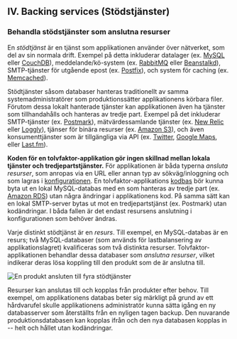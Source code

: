 ## IV. Backing services (Stödstjänster)
### Behandla stödstjänster som anslutna resurser

En *stödtjänst* är en tjänst som applikationen använder över nätverket, som del av sin normala drift. Exempel på detta inkluderar datalager (ex. [MySQL](http://dev.mysql.com/) eller [CouchDB](http://couchdb.apache.org/)), meddelande/kö-system (ex. [RabbitMQ](http://www.rabbitmq.com/) eller [Beanstalkd](https://beanstalkd.github.io)), SMTP-tjänster för utgående epost (ex. [Postfix](http://www.postfix.org/)), och system för caching (ex. [Memcached](http://memcached.org/)).

Stödtjänster såsom databaser hanteras traditionellt av samma systemadministratörer som produktionssätter applikationens körbara filer. Förutom dessa lokalt hanterade tjänster kan applikationen även ha tjänster som tillhandahålls och hanteras av tredje part. Exempel på det inkluderar SMTP-tjänster (ex. [Postmark](http://postmarkapp.com/)), mätvärdessamlande tjänster (ex. [New Relic](http://newrelic.com/) eller [Loggly](http://www.loggly.com/)), tjänser för binära resurser (ex. [Amazon S3](http://aws.amazon.com/s3/)), och även konsumenttjänster som är tillgängliga via API (ex. [Twitter](http://dev.twitter.com/), [Google Maps](https://developers.google.com/maps/), eller [Last.fm](http://www.last.fm/api)).

**Koden för en tolvfaktor-applikation gör ingen skillnad mellan lokala tjänster och tredjepartstjänster.** För applikationen är båda typerna *ansluta resurser*, som anropas via en URL eller annan typ av sökväg/inloggning och som lagras i [konfigurationen](./config). En tolvfaktor-applikations [kodbas](./codebase) bör kunna byta ut en lokal MySQL-databas med en som hanteras av tredje part (ex. [Amazon RDS](http://aws.amazon.com/rds/)) utan några ändringar i applikationens kod. På samma sätt kan en lokal SMTP-server bytas ut mot en tredjepartstjänst (ex. Postmark) utan kodändringar. I båda fallen är det endast resursens anslutning i konfigurationen som behöver ändras.

Varje distinkt stödtjänst är en *resurs*. Till exempel, en MySQL-databas är en resurs; två MySQL-databaser (som används för lastbalansering av applikationslagret) kvalificeras som två distinkta resurser. Tolvfaktor-applikationen behandlar dessa databaser som *anslutna resurser*, vilket indikerar deras lösa koppling till den produkt som de är anslutna till.

<img src="/images/attached-resources.png" class="full" alt="En produkt ansluten till fyra stödtjänster" />

Resurser kan anslutas till och kopplas från produkter efter behov. Till exempel, om applikationens databas beter sig märkligt på grund av ett hårdvarufel skulle applikationens administratör kunna sätta igång en ny databasserver som återställts från en nyligen tagen backup. Den nuvarande produktionsdatabasen kan kopplas ifrån och den nya databasen kopplas in -- helt och hållet utan kodändringar.
